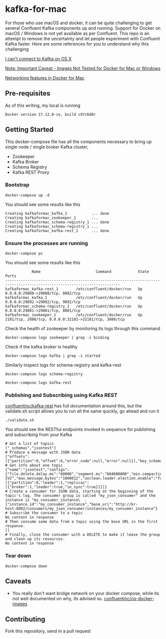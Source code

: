 # kafka-for-mac

For those who use macOS and docker, it can be quite challenging to get several Confluent Kafka components up and running. Support for Docker on macOS / Windows is not yet available as per Confluent. This repo is an attempt to remove the uncertainty and let people experiment with Confluent Kafka faster. Here are some references for you to understand why this challenging

[I can't connect to Kafka on OS X](https://github.com/confluentinc/cp-docker-images/issues/265)

[Note: Important Caveat - Images Not Tested for Docker for Mac or Windows](https://github.com/confluentinc/cp-docker-images)

[Networking features in Docker for Mac](https://docs.docker.com/docker-for-mac/networking/)

## Pre-requisites

As of this writing, my local is running

`Docker version 17.12.0-ce, build c97c6d6r`

## Getting Started

This docker-compose file has all the components necessary to bring up single node / single broker Kafka cluster,

* Zookeeper
* Kafka Broker
* Schema Registry
* Kafka REST Proxy

### Bootstrap

`docker-compose up -d`

You should see some results like this

```
Creating kafkaformac_kafka_1           ... done
Creating kafkaformac_zookeeper_1       ...
Creating kafkaformac_schema-registry_1 ... done
Creating kafkaformac_schema-registry_1 ...
Creating kafkaformac_kafka-rest_1      ... done
```

### Ensure the processes are running

`docker-compose ps`

You should see some results like this
```
            Name                         Command            State                           Ports
--------------------------------------------------------------------------------------------------------------------------
kafkaformac_kafka-rest_1        /etc/confluent/docker/run   Up      0.0.0.0:29080->29080/tcp, 8082/tcp
kafkaformac_kafka_1             /etc/confluent/docker/run   Up      0.0.0.0:29092->29092/tcp, 9092/tcp
kafkaformac_schema-registry_1   /etc/confluent/docker/run   Up      0.0.0.0:29081->29081/tcp, 8081/tcp
kafkaformac_zookeeper_1         /etc/confluent/docker/run   Up      2181/tcp, 2888/tcp, 0.0.0.0:32181->32181/tcp, 3888/tcp
```

Check the health of zookeeper by monitoring its logs through this command

`docker-compose logs zookeeper | grep -i binding`

Check if the kafka broker is healthy

`docker-compose logs kafka | grep -i started`

Similarly inspect logs for schema-registry and kafka-rest

`docker-compose logs schema-registry`

`docker-compose logs kafka-rest`

### Publishing and Subscribing using Kafka REST

[confluentinc/kafka-rest](https://github.com/confluentinc/kafka-rest) has full documentation around this, but the validate.sh script allows you to run all the same quickly, go ahead and run it

`./validate.sh`

You should see the RESTful endpoints invoked in sequence for publishing and subscribing from your Kafka

```
# Get a list of topics
["_schemas","jsontest"]
# Produce a message with JSON data
{"offsets":[{"partition":0,"offset":6,"error_code":null,"error":null}],"key_schema_id":null,"value_schema_id":null}
# Get info about one topic
{"name":"jsontest","configs":{"file.delete.delay.ms":"60000","segment.ms":"604800000","min.compaction.lag.ms":"0","retention.bytes":"-1","segment.index.bytes":"10485760","cleanup.policy":"delete","follower.replication.throttled.replicas":"","message.timestamp.difference.max.ms":"9223372036854775807","segment.jitter.ms":"0","preallocate":"false","segment.bytes":"1073741824","message.timestamp.type":"CreateTime","message.format.version":"0.11.0-IV2","max.message.bytes":"1000012","unclean.leader.election.enable":"false","retention.ms":"604800000","flush.ms":"9223372036854775807","delete.retention.ms":"86400000","leader.replication.throttled.replicas":"","min.insync.replicas":"1","flush.messages":"9223372036854775807","compression.type":"producer","min.cleanable.dirty.ratio":"0.5","index.interval.bytes":"4096"},"partitions":[{"partition":0,"leader":1,"replicas":[{"broker":1,"leader":true,"in_sync":true}]}]}
# Create a consumer for JSON data, starting at the beginning of the topic's log. The consumer group is called "my_json_consumer" and the instance is "my_consumer_instance\  .
{"instance_id":"my_consumer_instance","base_uri":"http://kr-host:8082/consumers/my_json_consumer/instances/my_consumer_instance"}
# Subscribe the consumer to a topic
No content in response
# Then consume some data from a topic using the base URL in the first response.
[]
# Finally, close the consumer with a DELETE to make it leave the group and clean up its resources.
No content in response
```

### Tear down

`docker-compose down`

## Caveats

* You really don't want bridge network on your docker compose, while its not well documented on why, its advised so. [confluentinc/cp-docker-images](https://github.com/confluentinc/cp-docker-images/wiki/Getting-Started)

## Contributing

Fork this repository, send in a pull request
